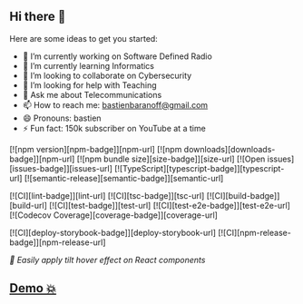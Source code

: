 ## Hi there 👋

Here are some ideas to get you started:

- 🔭 I’m currently working on Software Defined Radio
- 🌱 I’m currently learning Informatics
- 👯 I’m looking to collaborate on Cybersecurity
- 🤔 I’m looking for help with Teaching
- 💬 Ask me about Telecommunications
- 📫 How to reach me: bastienbaranoff@gmail.com
- 😄 Pronouns: bastien
- ⚡ Fun fact: 150k subscriber on YouTube at a time


[![npm version][npm-badge]][npm-url]
[![npm downloads][downloads-badge]][npm-url]
[![npm bundle size][size-badge]][size-url]
[![Open issues][issues-badge]][issues-url]
[![TypeScript][typescript-badge]][typescript-url]
[![semantic-release][semantic-badge]][semantic-url]

[![CI][lint-badge]][lint-url]
[![CI][tsc-badge]][tsc-url]
[![CI][build-badge]][build-url]
[![CI][test-badge]][test-url]
[![CI][test-e2e-badge]][test-e2e-url]
[![Codecov Coverage][coverage-badge]][coverage-url]

[![CI][deploy-storybook-badge]][deploy-storybook-url]
[![CI][npm-release-badge]][npm-release-url]

_👀 Easily apply tilt hover effect on React components_

## [Demo 💥](https://bbaranoff.github.io)

